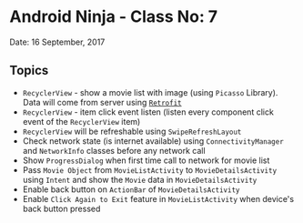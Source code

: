# Android Ninja - Class No: 7
Date: 16 September, 2017

## Topics ##
- `RecyclerView` - show a movie list with image (using `Picasso` Library). Data will come from server using [`Retrofit`](https://github.com/hasancse91/Android-Development-Course/tree/master/05-FifthClass)
- `RecyclerView` - item click event listen (listen every component click event of the `RecyclerView` item)
- `RecyclerView` will be refreshable using `SwipeRefreshLayout`
- Check network state (is internet available) using `ConnectivityManager` and `NetworkInfo` classes before any network call
- Show `ProgressDialog` when first time call to network for movie list
- Pass `Movie Object` from `MovieListActivity` to `MovieDetailsActivity` using `Intent` and show the `Movie` data in `MovieDetailsActivity`
- Enable back button on `ActionBar` of `MovieDetailsActivity`
- Enable `Click Again to Exit` feature in `MovieListActivity` when device's back button pressed